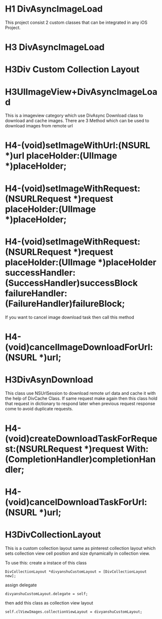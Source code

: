 # H1 DivAsyncImageLoad

This project consist 2 custom classes that can be integrated in any iOS Project.

# H3 DivAsyncImageLoad

# H3Div Custom Collection Layout


# H3UIImageView+DivAsyncImageLoad

This is a imageview category which use DivAsync Download class to download and cache images. There are 3 Method which can be
used to download images from remote url

# H4-(void)setImageWithUrl:(NSURL *)url placeHolder:(UIImage *)placeHolder;

# H4-(void)setImageWithRequest:(NSURLRequest *)request placeHolder:(UIImage *)placeHolder;

# H4-(void)setImageWithRequest:(NSURLRequest *)request placeHolder:(UIImage *)placeHolder successHandler:(SuccessHandler)successBlock failureHandler:(FailureHandler)failureBlock;


If you want to cancel image download task then call this method

# H4-(void)cancelImageDownloadForUrl:(NSURL *)url;


# H3DivAsynDownload

This class use NSUrlSession to download remote url data and cache it with the help of DivCache Class. If same request make again
then this class hold that request in dictionary to respond later when previous request response come to avoid duplicate requests.

# H4-(void)createDownloadTaskForRequest:(NSURLRequest *)request With:(CompletionHandler)completionHandler;

# H4-(void)cancelDownloadTaskForUrl:(NSURL *)url;


# H3DivCollectionLayout

This is a custom collection layout same as pinterest collection layout which sets collection view cell position and size dynamically
in collection view.

To use this:
create a instace of this class

    DivCollectionLayout *divyanshuCustomLayout = [DivCollectionLayout new];
    
assign delegate

    divyanshuCustomLayout.delegate = self;
    
then add this class as collection view layout
    
    self.clViewImages.collectionViewLayout = divyanshuCustomLayout;
    
